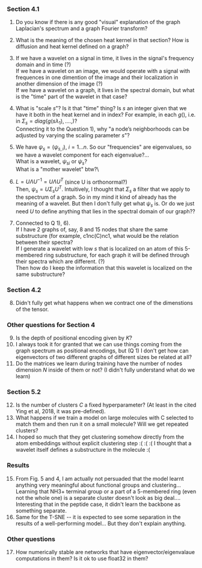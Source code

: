 ### Section 4.1

1) Do you know if there is any good "visual" explanation of the graph Laplacian's spectrum and a graph Fourier transform?

2) What is the meaning of the chosen heat kernel in that section? How is diffusion and heat kernel defined on a graph?

3) If we have a wavelet on a signal in time, it lives in the signal's frequency domain and in time (?)\
If we have a wavelet on an image, we would operate with a signal with frequences in one dimention of the image and their localization in another dimension of the image (?)\
If we have a wavelet on a graph, it lives in the spectral domain, but what is the "time" part of the wavelet in that case?

4) What is "scale $s$"? Is it that "time" thing? Is $s$ an integer given that we have it both in the heat kernel and in index? For example, in each $g()$, i.e. in $\Sigma_s=diag(g(s\lambda_1),....,)$?\
Connecting it to the Question 1), why "a node’s neighborhoods can be adjusted by varying the scaling parameter $s$"?

5) We have $\psi_s=(\psi_{s,i}),~i=1...n$. So our "frequencies" are eigenvalues, so we have a wavelet component for each eigenvalue?...\
What is a wavelet, $\psi_{si}$ or $\psi_{s}$?\
What is a "mother wavelet" btw?\

6) $L = U\Lambda U^{-1}=U\Lambda U^T$ (since U is orthonormal?)\
Then, $\psi_s=U\Sigma_sU^T$.
Intuitively, I thought that $\Sigma_s$ a filter that we apply to the spectrum of a graph. So in my mind it kind of already has the meaning of a wavelet. But then I don't fully get what $\psi_s$ is.
Or do we just need $U$ to define anything that lies in the spectral domain of our graph??

7) Connected to Q 1), 6).\
If I have 2 graphs of, say, 8 and 15 nodes that share the same substructure (for example, c1nc(C)nc1, what would be the relation between their spectra?\
If I generate a wavelet with low $s$ that is localized on an atom of this 5-membered ring substructure, for each graph it will be defined through their spectra which are different. (?)\
Then how do I keep the information that this wavelet is localized on the same substructure?

### Section 4.2

8) Didn't fully get what happens when we contract one of the dimenstions of the tensor.

### Other questions for Section 4
9) Is the depth of positional encoding given by $K$?
10) I always took it for granted that we can use things coming from the graph spectrum as positional encodings, but (Q 1) I don't get how can eigenvectors of two different graphs of different sizes be related at all?
11) Do the matrices we learn during training have the number of nodes dimension $N$ inside of them or not? (I didn't fully understand what do we learn)


### Section 5.2
12) Is the number of clusters $C$ a fixed hyperparameter? (At least in the cited Ying et al, 2018, it was pre-defined). 
13) What happens if we train a model on large molecules with C selected to match them and then run it on a small molecule? Will we get repeated clusters? 
14) I hoped so much that they get clustering somehow directly from the atom embeddings without explicit clustering step :( :( :( I thought that a wavelet itself defines a substructure in the molecule :(

### Results
15) From Fig. 5 and 4, I am actually not persuaded that the model learnt anything very meaningful about functional groups and clustering... Learning that NH3+ terminal group or a part of a 5-membered ring (even not the whole one) is a separate cluster doesn't look as big deal.... Interesting that in the peptide case, it didn't learn the backbone as something separate.
16) Same for the T-SNE -- it is expected to see some separation in the results of a well-performing model... But they don't explain anything.

### Other questions
17) How numerically stable are networks that have eigenvector/eigenvalaue computations in them? Is it ok to use float32 in them?


